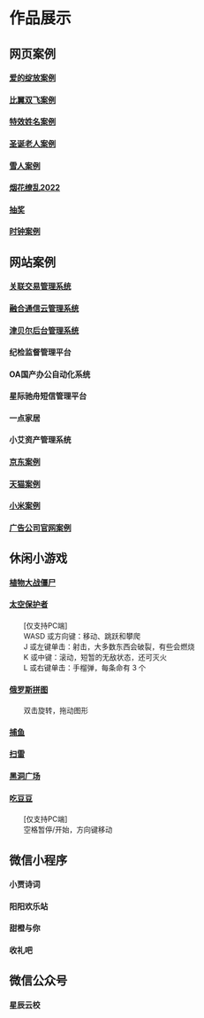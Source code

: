 <!--
 * @Author: jiaguichao
 * @Date: 2022-01-17 11:03:24
 * @LastEditTime: 2022-03-04 17:14:14
 * @Description: Do not edit
-->
#  作品展示

## 网页案例
#### [爱的绽放案例](https://crazynightguichao.github.io/loveBloom)
#### [比翼双飞案例](https://crazynightguichao.github.io/happyCouple/birdFly)
#### [特效姓名案例](https://crazynightguichao.github.io/Special_Name)
#### [圣诞老人案例](https://crazynightguichao.github.io/Christmas/Christmas)
#### [雪人案例](https://crazynightguichao.github.io/snowman)
#### [烟花缭乱2022](https://crazynightguichao.github.io/Fireworks)
#### [抽奖](https://crazynightguichao.github.io/luckDraw)
#### [时钟案例](https://crazynightguichao.github.io/UAIF1901SZ/index(1))

## 网站案例
#### [关联交易管理系统](http://27.154.242.142:19277)
#### [融合通信云管理系统](https://oam.uct.zone)
#### [津贝尔后台管理系统](http://oa.jbrsys.com)
#### 纪检监督管理平台
#### OA国产办公自动化系统
#### 星际驰舟短信管理平台
#### 一点家居
#### 小艾资产管理系统
#### [京东案例](https://crazynightguichao.github.io/UAIF1901JD1)
#### [天猫案例](https://crazynightguichao.github.io/UAIF1901TM/tianmao)
#### [小米案例](https://crazynightguichao.github.io/UAIF1901XM/mi)
#### [广告公司官网案例](https://crazynightguichao.github.io/UAIF1901ADV)

## 休闲小游戏
#### [植物大战僵尸](https://crazynightguichao.github.io/Plants_VS_Zombie)
#### [太空保护者](https://crazynightguichao.github.io/SpaceHuggers)
<font size=2>
&emsp;&emsp;[仅支持PC端]<br>
&emsp;&emsp;WASD 或方向键：移动、跳跃和攀爬<br>
&emsp;&emsp;J 或左键单击：射击，大多数东西会破裂，有些会燃烧<br>
&emsp;&emsp;K 或中键：滚动，短暂的无敌状态，还可灭火<br>
&emsp;&emsp;L 或右键单击：手榴弹，每条命有 3 个
</font>

#### [俄罗斯拼图](https://crazynightguichao.github.io/RussianPuzzle)
<font size=2>&emsp;&emsp;双击旋转，拖动图形</font>

#### [捕鱼](https://crazynightguichao.github.io/fishing)
#### [扫雷](https://crazynightguichao.github.io/minesweeper)
#### [黑洞广场](https://crazynightguichao.github.io/black-hole-square-master/public)
#### [吃豆豆](http://passer-by.com/pacman)
<font size=2>
&emsp;&emsp;[仅支持PC端]<br>
&emsp;&emsp;空格暂停/开始，方向键移动<br>
</font>

## 微信小程序
#### 小贾诗词
#### 阳阳欢乐站
#### 甜橙与你
#### 收礼吧

## 微信公众号
#### 星辰云校

